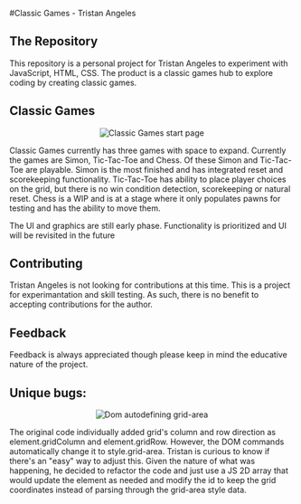 #Classic Games - Tristan Angeles

## The Repository
This repository is a personal project for Tristan Angeles to experiment with JavaScript, HTML, CSS. The product is a classic games hub to explore coding by creating classic games.

## Classic Games
<p align="center">
  <img alt="Classic Games start page" >
</p>

Classic Games currently has three games with space to expand. Currently the games are Simon, Tic-Tac-Toe and Chess. Of these Simon and Tic-Tac-Toe are playable. Simon is the most finished and has integrated reset and scorekeeping functionality. Tic-Tac-Toe has ability to place player choices on the grid, but there is no win condition detection, scorekeeping or natural reset. Chess is a WIP and is at a stage where it only populates pawns for testing and has the ability to move them. 

The UI and graphics are still early phase. Functionality is prioritized and UI will be revisited in the future

## Contributing

Tristan Angeles is not looking for contributions at this time. This is a project for experimantation and skill testing. As such, there is no benefit to accepting contributions for the author.

## Feedback
Feedback is always appreciated though please keep in mind the educative nature of the project. 

## Unique bugs:
<p align="center">
  <img alt="Dom autodefining grid-area" >
</p>

The original code individually added grid's column and row direction as element.gridColumn and element.gridRow. However, the DOM commands automatically change it to style.grid-area. Tristan is curious to know if there's an "easy" way to adjust this. Given the nature of what was happening, he decided to refactor the code and just use a JS 2D array that would update the element as needed and modify the id to keep the grid coordinates instead of parsing through the grid-area style data. 